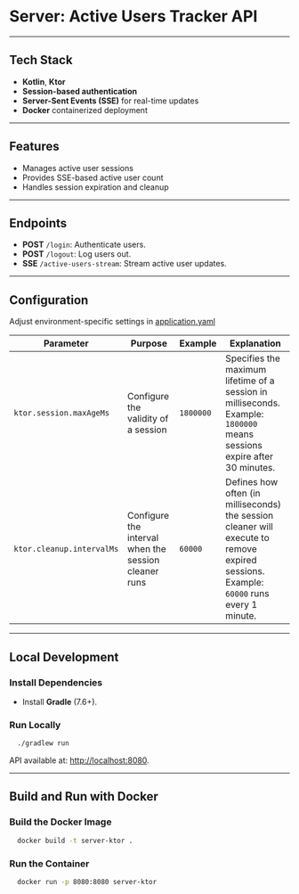 

# Server: Active Users Tracker API

---

## Tech Stack
- **Kotlin**, **Ktor**
- **Session-based authentication**
- **Server-Sent Events (SSE)** for real-time updates
- **Docker** containerized deployment

---

## Features
- Manages active user sessions
- Provides SSE-based active user count
- Handles session expiration and cleanup

---

## Endpoints
- **POST** `/login`: Authenticate users.
- **POST** `/logout`: Log users out.
- **SSE** `/active-users-stream`: Stream active user updates.

---

## Configuration
Adjust environment-specific settings in [application.yaml](./src/main/resources/application.yaml)


| **Parameter**            | **Purpose**                                           | **Example**  | **Explanation**                                                                                                                        |
|---------------------------|-------------------------------------------------------|--------------|----------------------------------------------------------------------------------------------------------------------------------------|
| `ktor.session.maxAgeMs`   | Configure the validity of a session                  | `1800000`    | Specifies the maximum lifetime of a session in milliseconds. Example: `1800000` means sessions expire after 30 minutes.                |
| `ktor.cleanup.intervalMs` | Configure the interval when the session cleaner runs | `60000`      | Defines how often (in milliseconds) the session cleaner will execute to remove expired sessions. Example: `60000` runs every 1 minute. |


---

## Local Development

### Install Dependencies
- Install **Gradle** (7.6+).

### Run Locally
```bash
  ./gradlew run
```

API available at: [http://localhost:8080](http://localhost:8080).

---

## Build and Run with Docker

### Build the Docker Image
```bash
  docker build -t server-ktor .
```

### Run the Container
```bash
  docker run -p 8080:8080 server-ktor
```
